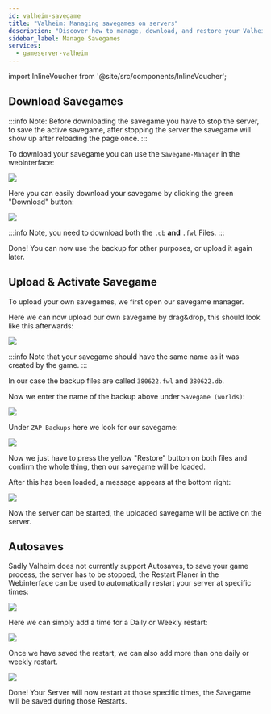 ```yaml
---
id: valheim-savegame
title: "Valheim: Managing savegames on servers"
description: "Discover how to manage, download, and restore your Valheim savegames efficiently using the Savegame-Manager → Learn more now"
sidebar_label: Manage Savegames
services:
  - gameserver-valheim
---
```


import InlineVoucher from '@site/src/components/InlineVoucher';

<InlineVoucher />

## Download Savegames

:::info
Note: Before downloading the savegame you have to stop the server, to save the active savegame, after stopping the server the savegame will show up after reloading the page once.
:::

To download your savegame you can use the `Savegame-Manager` in the webinterface:

![](https://screensaver01.zap-hosting.com/index.php/s/FryL7EXmEYBFBXD/preview)

Here you can easily download your savegame by clicking the green "Download" button:

![](https://screensaver01.zap-hosting.com/index.php/s/2o2gnQ3GKpwc22w/preview)

:::info
Note, you need to download both the `.db` **and** `.fwl` Files.
:::

Done! You can now use the backup for other purposes, or upload it again later.

## Upload & Activate Savegame

To upload your own savegames, we first open our savegame manager.

Here we can now upload our own savegame by drag&drop, this should look like this afterwards:

![](https://screensaver01.zap-hosting.com/index.php/s/H2RJSyMGeiojfxD/preview)

:::info
Note that your savegame should have the same name as it was created by the game.
:::

In our case the backup files are called `380622.fwl` and `380622.db`.

Now we enter the name of the backup above under `Savegame (worlds)`:

![](https://screensaver01.zap-hosting.com/index.php/s/Ggrys4xKjDm7inz/preview)

Under `ZAP Backups` here we look for our savegame:

![](https://screensaver01.zap-hosting.com/index.php/s/beRMYmE4CicDNsz/preview)

Now we just have to press the yellow "Restore" button on both files and confirm the whole thing, then our savegame will be loaded.

After this has been loaded, a message appears at the bottom right:

![](https://screensaver01.zap-hosting.com/index.php/s/Zs9F4rNRen4QMcs/preview)

Now the server can be started, the uploaded savegame will be active on the server.



## Autosaves

Sadly Valheim does not currently support Autosaves, to save your game process, the server has to be stopped, the Restart Planer in the Webinterface can be used to automatically restart your server at specific times:

![](https://screensaver01.zap-hosting.com/index.php/s/gTp5yJDQyHKX7eF/preview)

Here we can simply add a time for a Daily or Weekly restart:

![](https://screensaver01.zap-hosting.com/index.php/s/nyqbMzjNL78qz9K/preview)

Once we have saved the restart, we can also add more than one daily or weekly restart.

![](https://screensaver01.zap-hosting.com/index.php/s/BddatyGLAZZWnCA/preview)

Done! Your Server will now restart at those specific times, the Savegame will be saved during those Restarts.

<InlineVoucher />
